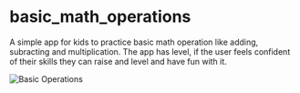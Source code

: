 # basic_math_operations

A simple app for kids to practice 
basic math operation like adding, subracting
and multiplication. The app has level, if 
the user feels confident of their skills
they can raise and level and have fun with it.

![Basic Operations](https://user-images.githubusercontent.com/72103418/103146463-84e26880-46fe-11eb-9979-043b527938ab.gif)

